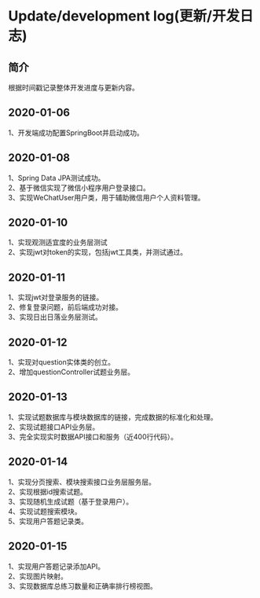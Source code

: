 # Update/development log(更新/开发日志)

## 简介

根据时间戳记录整体开发进度与更新内容。
## 2020-01-06
1、开发端成功配置SpringBoot并启动成功。
## 2020-01-08
1、Spring Data JPA测试成功。  
2、基于微信实现了微信小程序用户登录接口。  
3、实现WeChatUser用户类，用于辅助微信用户个人资料管理。
## 2020-01-10
1、实现观测适宜度的业务层测试  
2、实现jwt对token的实现，包括jwt工具类，并测试通过。
## 2020-01-11
1、实现jwt对登录服务的链接。  
2、修复登录问题，前后端成功对接。  
3、实现日出日落业务层测试。  
## 2020-01-12
1、实现对question实体类的创立。  
2、增加questionController试题业务层。  

## 2020-01-13
1、实现试题数据库与模块数据库的链接，完成数据的标准化和处理。  
2、实现试题接口API业务层。  
3、完全实现实时数据API接口和服务（近400行代码）。

## 2020-01-14
1、实现分页搜索、模块搜索接口业务层服务层。  
2、实现根据id搜索试题。  
3、实现随机生成试题（基于登录用户）。  
4、实现试题搜索模块。  
5、实现用户答题记录类。  

## 2020-01-15
1、实现用户答题记录添加API。  
2、实现图片映射。  
3、实现数据库总练习数量和正确率排行榜视图。  